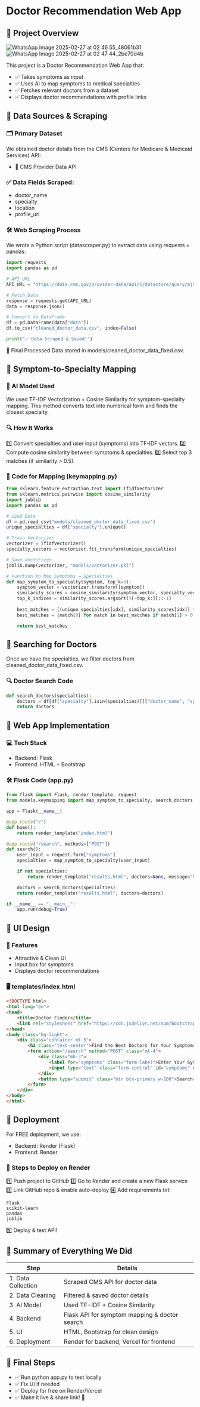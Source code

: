 # Doctor Recommendation Web App 

## 📌 Project Overview
![WhatsApp Image 2025-02-27 at 02 46 55_48061b31](https://github.com/user-attachments/assets/f3e3a6f6-8157-42eb-bd55-517e231c8647)
![WhatsApp Image 2025-02-27 at 02 47 44_2be70d4b](https://github.com/user-attachments/assets/42e16c2a-bdb0-4e1f-b696-af8a4380eac5)

This project is a Doctor Recommendation Web App that:
- ✅ Takes symptoms as input
- ✅ Uses AI to map symptoms to medical specialties
- ✅ Fetches relevant doctors from a dataset
- ✅ Displays doctor recommendations with profile links

## 📌 Data Sources & Scraping

### 🗂️ Primary Dataset

We obtained doctor details from the CMS (Centers for Medicare & Medicaid Services) API:
- 🔗 CMS Provider Data API

### ✅ Data Fields Scraped:
- doctor_name
- specialty
- location
- profile_url

### 🛠️ Web Scraping Process

We wrote a Python script (datascraper.py) to extract data using requests + pandas:

```python
import requests
import pandas as pd

# API URL
API_URL = "https://data.cms.gov/provider-data/api/1/datastore/query/mj5m-pzi6/0"

# Fetch Data
response = requests.get(API_URL)
data = response.json()

# Convert to DataFrame
df = pd.DataFrame(data["data"])
df.to_csv("cleaned_doctor_data.csv", index=False)

print("✅ Data Scraped & Saved!")
```

🔹 Final Processed Data stored in models/cleaned_doctor_data_fixed.csv.

## 📌 Symptom-to-Specialty Mapping

### 🧠 AI Model Used

We used TF-IDF Vectorization + Cosine Similarity for symptom-specialty mapping.
This method converts text into numerical form and finds the closest specialty.

### 🔍 How It Works

1️⃣ Convert specialties and user input (symptoms) into TF-IDF vectors.
2️⃣ Compute cosine similarity between symptoms & specialties.
3️⃣ Select top 3 matches (if similarity > 0.5).

### 📜 Code for Mapping (keymapping.py)

```python
from sklearn.feature_extraction.text import TfidfVectorizer
from sklearn.metrics.pairwise import cosine_similarity
import joblib
import pandas as pd

# Load Data
df = pd.read_csv("models/cleaned_doctor_data_fixed.csv")
unique_specialties = df["specialty"].unique()

# Train Vectorizer
vectorizer = TfidfVectorizer()
specialty_vectors = vectorizer.fit_transform(unique_specialties)

# Save Vectorizer
joblib.dump(vectorizer, "models/vectorizer.pkl")

# Function to Map Symptoms → Specialties
def map_symptom_to_specialty(symptom, top_k=3):
    symptom_vector = vectorizer.transform([symptom])
    similarity_scores = cosine_similarity(symptom_vector, specialty_vectors)[0]
    top_k_indices = similarity_scores.argsort()[-top_k:][::-1]
    
    best_matches = [(unique_specialties[idx], similarity_scores[idx]) for idx in top_k_indices]
    best_matches = [match[0] for match in best_matches if match[1] > 0.5]

    return best_matches
```

## 📌 Searching for Doctors

Once we have the specialties, we filter doctors from cleaned_doctor_data_fixed.csv.

### 🔍 Doctor Search Code

```python
def search_doctors(specialties):
    doctors = df[df["specialty"].isin(specialties)][["doctor_name", "specialty", "location", "profile_url"]]
    return doctors
```

## 📌 Web App Implementation

### 💻 Tech Stack

- Backend: Flask
- Frontend: HTML + Bootstrap

### 🛠️ Flask Code (app.py)

```python
from flask import Flask, render_template, request
from models.keymapping import map_symptom_to_specialty, search_doctors

app = Flask(__name__)

@app.route("/")
def home():
    return render_template("index.html")

@app.route("/search", methods=["POST"])
def search():
    user_input = request.form["symptoms"]
    specialties = map_symptom_to_specialty(user_input)

    if not specialties:
        return render_template("results.html", doctors=None, message="No matching specialties found.")

    doctors = search_doctors(specialties)
    return render_template("results.html", doctors=doctors)

if __name__ == "__main__":
    app.run(debug=True)
```

## 📌 UI Design

### 🎨 Features

- Attractive & Clean UI
- Input box for symptoms
- Displays doctor recommendations

### 🖥️ templates/index.html

```html
<!DOCTYPE html>
<html lang="en">
<head>
    <title>Doctor Finder</title>
    <link rel="stylesheet" href="https://cdn.jsdelivr.net/npm/bootstrap@5.3.0/dist/css/bootstrap.min.css">
</head>
<body class="bg-light">
    <div class="container mt-5">
        <h2 class="text-center">Find the Best Doctors for Your Symptoms</h2>
        <form action="/search" method="POST" class="mt-4">
            <div class="mb-3">
                <label for="symptoms" class="form-label">Enter Your Symptoms:</label>
                <input type="text" class="form-control" id="symptoms" name="symptoms" required>
            </div>
            <button type="submit" class="btn btn-primary w-100">Search</button>
        </form>
    </div>
</body>
</html>
```

## 📌 Deployment

For FREE deployment, we use:

- Backend: Render (Flask)
- Frontend: Render


### 🚀 Steps to Deploy on Render

1️⃣ Push project to GitHub
2️⃣ Go to Render and create a new Flask service
3️⃣ Link GitHub repo & enable auto-deploy
4️⃣ Add requirements.txt:

```
Flask
scikit-learn
pandas
joblib
```

5️⃣ Deploy & test API!

## 📌 Summary of Everything We Did

| Step | Details |
|------|---------|
| 1. Data Collection | Scraped CMS API for doctor data |
| 2. Data Cleaning | Filtered & saved doctor details |
| 3. AI Model | Used TF-IDF + Cosine Similarity |
| 4. Backend | Flask API for symptom mapping & doctor search |
| 5. UI | HTML, Bootstrap for clean design |
| 6. Deployment | Render for backend, Vercel for frontend |

## 🚀 Final Steps

- ✅ Run python app.py to test locally
- ✅ Fix UI if needed
- ✅ Deploy for free on Render/Vercel
- ✅ Make it live & share link! 🎉
